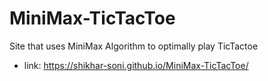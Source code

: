 # MiniMax-TicTacToe
Site that uses MiniMax Algorithm to optimally play TicTactoe

* link: https://shikhar-soni.github.io/MiniMax-TicTacToe/
